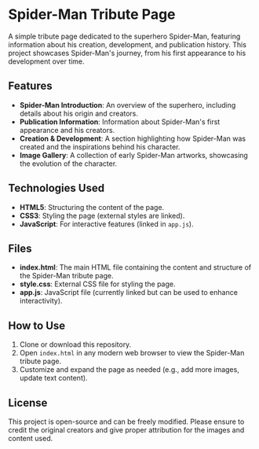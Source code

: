 
# Spider-Man Tribute Page

A simple tribute page dedicated to the superhero Spider-Man, featuring information about his creation, development, and publication history. This project showcases Spider-Man's journey, from his first appearance to his development over time.

## Features

* **Spider-Man Introduction**: An overview of the superhero, including details about his origin and creators.
* **Publication Information**: Information about Spider-Man's first appearance and his creators.
* **Creation & Development**: A section highlighting how Spider-Man was created and the inspirations behind his character.
* **Image Gallery**: A collection of early Spider-Man artworks, showcasing the evolution of the character.

## Technologies Used

* **HTML5**: Structuring the content of the page.
* **CSS3**: Styling the page (external styles are linked).
* **JavaScript**: For interactive features (linked in `app.js`).

## Files

* **index.html**: The main HTML file containing the content and structure of the Spider-Man tribute page.
* **style.css**: External CSS file for styling the page.
* **app.js**: JavaScript file (currently linked but can be used to enhance interactivity).

## How to Use

1. Clone or download this repository.
2. Open `index.html` in any modern web browser to view the Spider-Man tribute page.
3. Customize and expand the page as needed (e.g., add more images, update text content).

## License

This project is open-source and can be freely modified. Please ensure to credit the original creators and give proper attribution for the images and content used.

